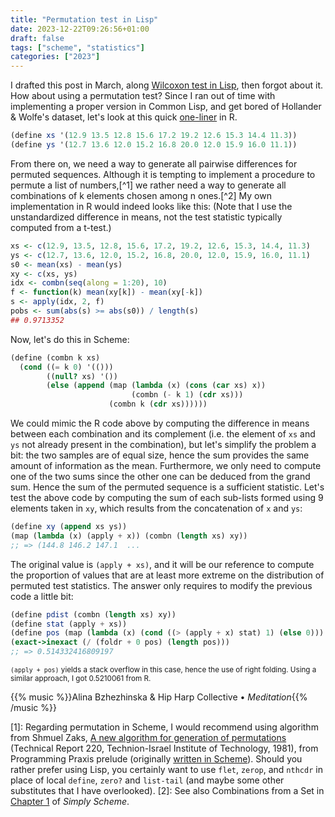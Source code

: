 ```yaml
---
title: "Permutation test in Lisp"
date: 2023-12-22T09:26:56+01:00
draft: false
tags: ["scheme", "statistics"]
categories: ["2023"]
---
```


I drafted this post in March, along [Wilcoxon test in Lisp](/post/wilcoxon-test-in-lisp/), then forgot about it. How about using a permutation test? Since I ran out of time with implementing a proper version in Common Lisp, and get bored of Hollander & Wolfe's dataset, let's look at this quick [one-liner](https://stats.stackexchange.com/a/43967) in R.

```scheme
(define xs '(12.9 13.5 12.8 15.6 17.2 19.2 12.6 15.3 14.4 11.3))
(define ys '(12.7 13.6 12.0 15.2 16.8 20.0 12.0 15.9 16.0 11.1))
```

From there on, we need a way to generate all pairwise differences for permuted sequences. Although it is tempting to implement a procedure to permute a list of numbers,[^1] we rather need a way to generate all combinations of k elements chosen among n ones.[^2] My own implementation in R would indeed looks like this: (Note that I use the unstandardized difference in means, not the test statistic typically computed from a t-test.)

```r
xs <- c(12.9, 13.5, 12.8, 15.6, 17.2, 19.2, 12.6, 15.3, 14.4, 11.3)
ys <- c(12.7, 13.6, 12.0, 15.2, 16.8, 20.0, 12.0, 15.9, 16.0, 11.1)
s0 <- mean(xs) - mean(ys)
xy <- c(xs, ys)
idx <- combn(seq(along = 1:20), 10)
f <- function(k) mean(xy[k]) - mean(xy[-k])
s <- apply(idx, 2, f)
pobs <- sum(abs(s) >= abs(s0)) / length(s)
## 0.9713352
```

Now, let's do this in Scheme:

```scheme
(define (combn k xs)
  (cond ((= k 0) '(()))
        ((null? xs) '())
        (else (append (map (lambda (x) (cons (car xs) x))
                           (combn (- k 1) (cdr xs)))
                      (combn k (cdr xs))))))
```

We could mimic the R code above by computing the difference in means between each combination and its complement (i.e. the element of `xs` and `ys` not already present in the combination), but let's simplify the problem a bit: the two samples are of equal size, hence the sum provides the same amount of information as the mean. Furthermore, we only need to compute one of the two sums since the other one can be deduced from the grand sum. Hence the sum of the permuted sequence is a sufficient statistic. Let's test the above code by computing the sum of each sub-lists formed using 9 elements taken in `xy`, which results from the concatenation of `x` and `ys`:

```scheme
(define xy (append xs ys))
(map (lambda (x) (apply + x)) (combn (length xs) xy))
;; => (144.8 146.2 147.1  ...
```

The original value is `(apply + xs)`, and it will be our reference to compute the proportion of values that are at least more extreme on the distribution of permuted test statistics. The answer only requires to modify the previous code a little bit:

```scheme
(define pdist (combn (length xs) xy))
(define stat (apply + xs))
(define pos (map (lambda (x) (cond ((> (apply + x) stat) 1) (else 0))) pdist))
(exact->inexact (/ (foldr + 0 pos) (length pos)))
;; => 0.514332416809197
```
<small>`(apply + pos)` yields a stack overflow in this case, hence the use of right folding. Using a similar approach, I got 0.5210061 from R.</small>

{{% music %}}Alina Bzhezhinska & Hip Harp Collective • _Meditation_{{% /music %}}

[1]: Regarding permutation in Scheme, I would recommend using algorithm from Shmuel Zaks, [A new algorithm for generation of permutations](https://link.springer.com/article/10.1007/BF01937486) (Technical Report 220, Technion-Israel Institute of Technology, 1981), from Programming Praxis prelude (originally [written in Scheme](https://programmingpraxis.com/contents/standard-prelude/#comment-2790)). Should you rather prefer using Lisp, you certainly want to use `flet`, `zerop`, and `nthcdr` in place of local `define`, `zero?` and `list-tail` (and maybe some other substitutes that I have overlooked).
[2]: See also Combinations from a Set in [Chapter 1](https://people.eecs.berkeley.edu/~bh/ssch1/showing.html) of _Simply Scheme_.
